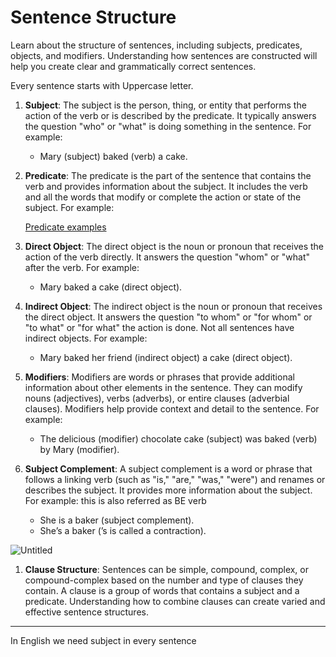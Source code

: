 # Sentence Structure

Learn about the structure of sentences, including subjects, predicates, objects, and modifiers. Understanding how sentences are constructed will help you create clear and grammatically correct sentences.

Every sentence starts with Uppercase letter.

1. **Subject**: The subject is the person, thing, or entity that performs the action of the verb or is described by the predicate. It typically answers the question "who" or "what" is doing something in the sentence. For example:
    - Mary (subject) baked (verb) a cake.
2. **Predicate**: The predicate is the part of the sentence that contains the verb and provides information about the subject. It includes the verb and all the words that modify or complete the action or state of the subject. For example:
    
    [Predicate examples](Sentence%20Structure%20ff112f1e7123439c80279dcb436b6b85/Predicate%20examples%201ada5b452f6843f6824fc891cb4eb128.md)
    
3. **Direct Object**: The direct object is the noun or pronoun that receives the action of the verb directly. It answers the question "whom" or "what" after the verb. For example:
    - Mary baked a cake (direct object).
4. **Indirect Object**: The indirect object is the noun or pronoun that receives the direct object. It answers the question "to whom" or "for whom" or "to what" or "for what" the action is done. Not all sentences have indirect objects. For example:
    - Mary baked her friend (indirect object) a cake (direct object).
5. **Modifiers**: Modifiers are words or phrases that provide additional information about other elements in the sentence. They can modify nouns (adjectives), verbs (adverbs), or entire clauses (adverbial clauses). Modifiers help provide context and detail to the sentence. For example:
    - The delicious (modifier) chocolate cake (subject) was baked (verb) by Mary (modifier).
6. **Subject Complement**: A subject complement is a word or phrase that follows a linking verb (such as "is," "are," "was," "were") and renames or describes the subject. It provides more information about the subject. For example:
this is also referred as BE verb
    - She is a baker (subject complement).
    - She’s a baker (’s is called a contraction).

![Untitled](Sentence%20Structure%20ff112f1e7123439c80279dcb436b6b85/Untitled.png)

1. **Clause Structure**: Sentences can be simple, compound, complex, or compound-complex based on the number and type of clauses they contain. A clause is a group of words that contains a subject and a predicate. Understanding how to combine clauses can create varied and effective sentence structures.

---

In English we need subject in every sentence